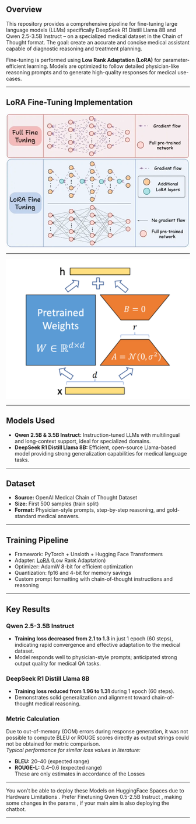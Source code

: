 ## Overview

This repository provides a comprehensive pipeline for fine-tuning large language models (LLMs) specifically DeepSeek R1 Distill Llama 8B and Qwen 2.5-3.5B Instruct – on a specialized medical dataset in the Chain of Thought format. The goal: create an accurate and concise medical assistant capable of diagnostic reasoning and treatment planning.

Fine-tuning is performed using **Low Rank Adaptation (LoRA)** for parameter-efficient learning. Models are optimized to follow detailed physician-like reasoning prompts and to generate high-quality responses for medical use-cases.

---


## LoRA Fine-Tuning Implementation
<img src="LoRA-Visuals.png" alt="LoRA Implementation Diagram" width="600" />

---
<img src="LoRA.png" alt="LoRA Implementation Diagram" width="600" />


---

## Models Used

- **Qwen 2.5B & 3.5B Instruct:** Instruction-tuned LLMs with multilingual and long-context support, ideal for specialized domains.
- **DeepSeek R1 Distill Llama 8B:** Efficient, open-source Llama-based model providing strong generalization capabilities for medical language tasks.

---

## Dataset

- **Source:** OpenAI Medical Chain of Thought Dataset
- **Size:** First 500 samples (train split)
- **Format:** Physician-style prompts, step-by-step reasoning, and gold-standard medical answers.

---

## Training Pipeline

- Framework: PyTorch + Unsloth + Hugging Face Transformers
- Adapter: [LoRA](https://arxiv.org/abs/2106.09685) (Low Rank Adaptation)
- Optimizer: AdamW 8-bit for efficient optimization
- Quantization: fp16 and 4-bit for memory savings
- Custom prompt formatting with chain-of-thought instructions and reasoning

---

## Key Results

### Qwen 2.5-3.5B Instruct

- **Training loss decreased from 2.1 to 1.3** in just 1 epoch (60 steps), indicating rapid convergence and effective adaptation to the medical dataset.
- Model responds well to physician-style prompts; anticipated strong output quality for medical QA tasks.

### DeepSeek R1 Distill Llama 8B

- **Training loss reduced from 1.96 to 1.31** during 1 epoch (60 steps).
- Demonstrates solid generalization and alignment toward chain-of-thought medical reasoning.

### Metric Calculation

Due to out-of-memory (OOM) errors during response generation, it was not possible to compute BLEU or ROUGE scores directly as output strings could not be obtained for metric comparison.  
*Typical performance for similar loss values in literature:*
- **BLEU:** 20–40 (expected range)
- **ROUGE-L:** 0.4–0.6 (expected range)  
These are only estimates in accordance of the Losses

---
You won't be able to deploy these Models on HuggingFace Spaces due to Hardware Limitations . Prefer Finetuning Qwen 0.5-2.5B Instruct , making some changes in the params , if your main aim is also deploying the chatbot.

---


